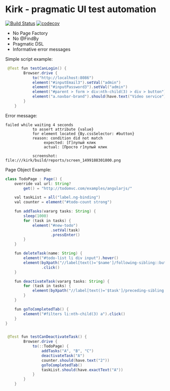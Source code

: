 # Kirk - pragmatic UI test automation

[![Build Status](https://travis-ci.org/SergeyPirogov/kirk.svg?branch=master)](https://travis-ci.org/SergeyPirogov/kirk) [![codecov](https://codecov.io/gh/SergeyPirogov/kirk/branch/master/graph/badge.svg)](https://codecov.io/gh/SergeyPirogov/kirk)

- No Page Factory
- No @FindBy
- Pragmatic DSL
- Informative error messages

Simple script example:

```java
 @Test fun testCanLogin() {
        Browser.drive {
            to("http://localhost:8086")
            element("#inputEmail3").setVal("admin")
            element("#inputPassword3").setVal("admin")
            element("#parent > form > div:nth-child(3) > div > button").click()
            element("a.navbar-brand").should(have.text("Video service"))
        }
    }
```

Error message:

```
failed while waiting 4 seconds
            to assert attribute {value}
            for element located {By.cssSelector: #button}
            reason: condition did not match
                 expected: [Г]лупый клик
                 actual: [Просто г]лупый клик

            screenshot: file:///kirk/build/reports/screen_1499188301800.png
```


Page Object Example:

```java
class TodoPage : Page() {
    override val url: String?
        get() = "http://todomvc.com/examples/angularjs/"

    val taskList = all("label.ng-binding")
    val counter = element("#todo-count strong")

    fun addTasks(vararg tasks: String) {
        sleep(1000)
        for (task in tasks) {
            element("#new-todo")
                    .setVal(task)
                    .pressEnter()
        }
    }

    fun deleteTask(name: String) {
        element("#todo-list li div input").hover()
        element(byXpath("//label[text()='$name']/following-sibling::button"))
                .click()
    }

    fun deactivateTask(vararg tasks: String) {
        for (task in tasks) {
            element(byXpath("//label[text()='$task']/preceding-sibling::input")).click()
        }
    }

    fun goToCompletedTab() {
        element("#filters li:nth-child(3) a").click()
    }
}


 @Test fun testCanDeactivateTask() {
        Browser.drive {
            to(::TodoPage) {
                addTasks("A", "B", "C")
                deactivateTask("A")
                counter.should(have.text("2"))
                goToCompletedTab()
                taskList.should(have.exactText("A"))
            }
        }
    }
```
